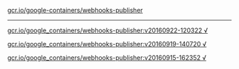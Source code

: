 [gcr.io/google-containers/webhooks-publisher](https://hub.docker.com/r/anjia0532/webhooks-publisher/tags/) 

----
[gcr.io/google_containers/webhooks-publisher:v20160922-120322 √](https://hub.docker.com/r/anjia0532/webhooks-publisher/tags/)

[gcr.io/google_containers/webhooks-publisher:v20160919-140720 √](https://hub.docker.com/r/anjia0532/webhooks-publisher/tags/)

[gcr.io/google_containers/webhooks-publisher:v20160915-162352 √](https://hub.docker.com/r/anjia0532/webhooks-publisher/tags/)

